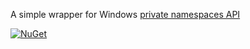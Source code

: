 A simple wrapper for Windows [private namespaces API](https://learn.microsoft.com/en-us/windows/win32/api/namespaceapi/)

[![NuGet](https://img.shields.io/nuget/v/LostTech.Win32.PrivateNamespaces.svg)](https://www.nuget.org/packages/LostTech.Win32.PrivateNamespaces/)